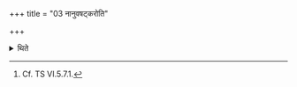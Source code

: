 +++
title = "03 नानुवषट्करोति"

+++

<details><summary>थिते</summary>

3. (The Hotr̥) does not utter the subsequent Vaṣaṭ.[^1]   

[^1]: Cf. TS VI.5.7.1.  
</details>

